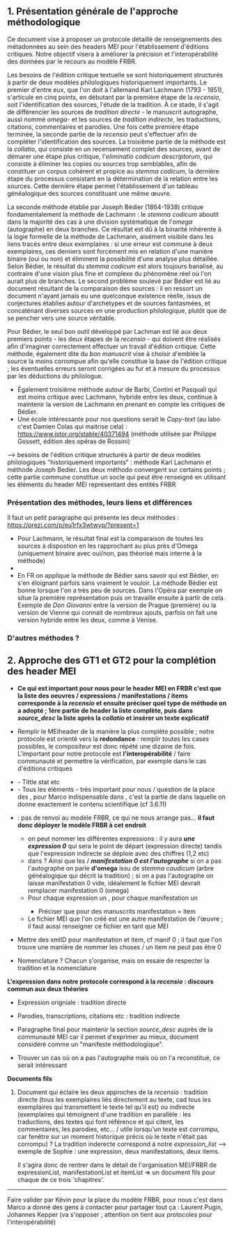 ## 1. Présentation générale de l'approche méthodologique

Ce document vise à proposer un protocole détaillé de renseignements des métadonnées au sein des headers MEI pour l'établissement d'éditions critiques. Notre objectif visera à améliorer la précision et l'interopérabilité des données par le recours au modèle FRBR. 

Les besoins de l'édition critique textuelle se sont historiquement structurés à partir de deux modèles philologiques historiquement importants. Le premier d'entre eux, que l'on doit à l'allemand Karl Lachmann (1793 - 1851), s'articule en cinq points, en débutant par la première étape de la _recensio_, soit l'identification des sources, l'étude de la tradition. À ce stade, il s'agit de différencier les sources de _tradition directe_ - le manuscrit autographe, aussi nommé _omega_- et les sources de _tradition indirecte_, les traductions, citations, commentaires et parodies. Une fois cette première étape terminée, la seconde partie de la _recensio_ peut s'effectuer afin de compléter l'identification des sources. La troisième partie de la méthode est la _collatio_, qui consiste en un recensement complet des sources, avant de démarer une étape plus critique, l'_eliminatio codicum descriptorum_, qui consiste à éliminer les copies ou sources trop semblables, afin de constituer un corpus cohérent et propice au _stemma codicum_, la dernière étape du processus consistant en la détermination de la relation entre les sources. Cette dernière étape permet l'établissement d'un tableau généalogique des sources constituant une même œuvre.

La seconde méthode établie par Joseph Bédier (1864-1938) critique fondamentalement la méthode de Lachmann : le _stemma codicum_ aboutit dans la majorité des cas à une division systématique de l'_omega_ (autographe) en deux branches. Ce résultat est dû à la binarité inhérente à la logie formelle de la méthode de Lachmann, aisément visibile dans les liens tracés entre deux exemplaires : si une erreur est commune à deux exemplaires, ces derniers sont forcément mis en relation d'une manière binaire (oui ou non) et éliminent la possibilité d'une analyse plus détaillée. Selon Bédier, le résultat du _stemma codicum_ est alors toujours banalisé, au contraire d'une vision plus fine et complexe du phénomène réel où l'on aurait plus de branches. Le second problème soulevé par Bédier est lié au document résultant de la comparaison des sources : il en ressort un document n'ayant jamais eu une quelconque existence réelle, issus de conjectures établies autour d'archétypes et de sources fantasmées, et concaténant diverses sources en une production philologique, plutôt que de se pencher vers une source véritable.

Pour Bédier, le seul bon outil développé par Lachman est lié aux deux premiers points - les deux étapes de la _recensio_ - qui doivent être réalisés afin d'imaginer correctement effectuer un travail d'édition critique. Cette méthode, également dite du _bon manuscrit_ vise à choisir d'emblée la source la moins corrompue afin qu'elle constitue la base de l'édition critique ; les éventuelles erreurs seront corrigées au fur et à mesure du processus par les déductions du philologue.

- Également troisième méthode autour de Barbi, Contini et Pasquali qui est moins critique avec Lachmann, hybride entre les deux, continue à maintenir la version de Lachmann en prenant en compte les critiques de Bédier.
- Une école intéressante pour nos questions serait le _Copy-text_ (au labo c'est Damien Colas qui maitrise cela) : https://www.jstor.org/stable/40371494 (méthode utilisée par Philippe Gossett, édition des opéras de Rossini)




   
--> besoins de l'édition critique structurés à partir de deux modèles philologiques "historiquement importants" : méthode Karl Lachmann et méthode Joseph Bedier. Les deux méthodo convergent sur certains points ; cette partie commune constitue un socle qui peut être renseigné en utilisant les éléments du header MEI représentant des entités FRBR

### Présentation des méthodes, leurs liens et différences

Il faut un petit paragraphe qui présente les deux méthodes : https://prezi.com/p/eu1rfx3wtwyp/?present=1
- Pour Lachmann, le résultat final est la comparaison de toutes les sources à dispostion en les rapprochant au plus près d'Omega (uniquement binaire avec oui/non, pas théorisé mais interne à la méthode)
- 
- En FR on applique la méthode de Bédier sans savoir qui est Bédier, en s'en éloignant parfois sans vraiment le vouloir. La méthode Bédier est bonne lorsque l'on a très peu de sources. Dans l'Opéra par exemple on situe la première représentation puis on travaille ensuite à partir de cela. Exemple de _Don Giovanni_ entre la version de Prague (première) ou la version de Vienne qui connait de nombreux ajouts, parfois on fait une version hybride entre les deux, comme à Venise.

### D'autres méthodes ?
  


## 2. Approche des GT1 et GT2 pour la complétion des header MEI

- **Ce qui est important pour nous pour le header MEI en FRBR c'est que la liste des oeuvres / expressions / manifestations / items corresponde à la _recensio_ et ensuite préciser quel type de méthode on a adopté ; 1ère partie de header la liste complète, puis dans _source_desc_ la liste après la _collatio_ et insérer un texte explicatif**

- Remplir le MEIheader de la manière la plus complète possible ; notre protocole est orienté vers la **redondance** : remplir toutes les cases possibles, le compositeur est donc répété une dizaine de fois. L'important pour notre protocole est **l'interopérabilité** / faire communauté et permettre la vérification, par exemple dans le cas d'éditions critiques

- <meiHead>
   - Tittle stat etc
- <fileDesc>
   - Tous les éléments
   - <sourceDesc> très important pour nous / question de la place des <statement>, pour Marco indispensable dans <sourceDesc>, c'est la partie   
      de <fileDesc> dans laquelle on donne exactement le contenu scientifique (cf 3.6.11)
- <workList> : pas de renvoi au modèle FRBR, ce qui ne nous arrange pas... **il faut donc déployer le modèle FRBR à cet endroit**
   - <expressionList> on peut nommer les différentes expressions : il y aura **_une expression 0_** qui sera le point de départ (expression            directe) tandis que l'expression indirecte se déploie avec des chiffres (1,2 etc)
   - <manifestationList> dans <workList> ? Ainsi que les <itemList> / **_manifestation 0 est l'autographe_** si on a pas l'autographe on parle       **d'omega** issu de _stemma caudicum_ (arbre généalogique qui décrit la tradition) ; si on a pas l'autographe on laisse manifestation 0          vide, idéalement le fichier MEI devrait remplacer manifestation 0 (omega)
   - Pour chaque expression un <manifestationList>, pour chaque manifestation un <itemList>
      - Préciser que pour des manuscrits manifestation = item
   - Le fichier MEI que l'on créé est une autre manifestation de l'œuvre ; il faut aussi renseigner ce fichier en tant que MEI

- Mettre des xmlID pour manifestation et item, cf manif 0 ; il faut que l'on trouve une manière de nommer les choses / un item ne peut pas être 0

- Nomenclature ? Chacun s'organise, mais on essaie de respecter la tradition et la nomenclature

**L'expression dans notre protocole correspond à la _recensio_ : discours commun aux deux théories**
- Expression origniale : tradition directe
- Parodies, transcriptions, citations etc : tradition indirecte


- Paragraphe final pour maintenir la section _source_desc_ auprès de la communauté MEI car il permet d'exprimer au mieux, document considéré comme un "manifeste méthodologique".

- Trouver un cas où on a pas l'autographe mais où on l'a reconstitué, ce serait intéressant

**Documents fils**

1. Document qui éclaire les deux approches de la _recensio_ : tradition directe (tous les exemplaires liés directement au texte, cad tous les exemplaires qui transmettent le texte tel qu'il est) ou indirecte (exemplaires qui témoignent d'une tradition en parallèle : les traductions, des textes qui font référence et qui citent, les commentaires, les parodies, etc... / utile lorsqu'un texte est corrompu, car fenêtre sur un moment historique précis où le texte n'était pas corrompu) ? La tradition inderecte correspond à notre _expression_list_
--> exemple de Sophie : une expression, deux manifestations, deux items.

   Il s'agira donc de rentrer dans le détail de l'organisation MEI/FRBR de expressionList, manifestationList et itemList => un document fils pour chaque de ce trois 'chapitres'.

 - - -

Faire valider par Kévin pour la place du modèle FRBR, pour nous c'est dans <workList>
Marco a donné des gens à contacter pour partager tout ça : Laurent Pugin, Johannes Kepper (va s'opposer ; attention on tient aux protocoles pour l'interopérabilité) 

